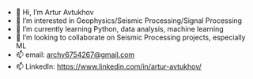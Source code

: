 - 👋 Hi, I’m Artur Avtukhov
- 👀 I’m interested in Geophysics/Seismic Processing/Signal Processing
- 🌱 I’m currently learning Python, data analysis, machine learning
- 💞️ I’m looking to collaborate on Seismic Processing projects, especially ML
- 📫 email: archy6754267@gmail.com
- 📫 LinkedIn: https://www.linkedin.com/in/artur-avtukhov/

<!---
Archy-A/Archy-A is a ✨ special ✨ repository because its `README.md` (this file) appears on your GitHub profile.
You can click the Preview link to take a look at your changes.
--->
